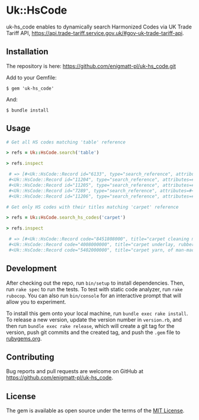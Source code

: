 # Uk::HsCode

uk-hs_code enables to dynamically search Harmonized Codes via UK Trade Tariff API, https://api.trade-tariff.service.gov.uk/#gov-uk-trade-tariff-api.

## Installation

The repository is here: https://github.com/enigmatt-pl/uk-hs_code.git

Add to your Gemfile:

    $ gem 'uk-hs_code'

And:

    $ bundle install


## Usage

```ruby
# Get all HS codes matching 'table' reference

> refs = Uk::HsCode.search('table')

> refs.inspect

 # => [#<Uk::HsCode::Record id="6133", type="search_reference", attributes=#<Uk::HsCode::Record title="table, billiard and bagatelle", referenced_id="9504", referenced_class="Heading", goods_nomenclature_item_id="9504000000", productline_suffix="80", goods_nomenclature_sid=54540>>,
 #<Uk::HsCode::Record id="11204", type="search_reference", attributes=#<Uk::HsCode::Record title="table cloths, knitted or crocheted", referenced_id="6302", referenced_class="Heading", goods_nomenclature_item_id="6302000000", productline_suffix="80", goods_nomenclature_sid=43645>>,
 #<Uk::HsCode::Record id="11205", type="search_reference", attributes=#<Uk::HsCode::Record title="tablecloths, knitted or crocheted", referenced_id="6302", referenced_class="Heading", goods_nomenclature_item_id="6302000000", productline_suffix="80", goods_nomenclature_sid=43645>>,
 #<Uk::HsCode::Record id="7289", type="search_reference", attributes=#<Uk::HsCode::Record title="tablecloths, of paper", referenced_id="4818300000-80", referenced_class="Commodity", goods_nomenclature_item_id="4818300000", productline_suffix="80", goods_nomenclature_sid=40686>>,
 #<Uk::HsCode::Record id="11206", type="search_reference", attributes=#<Uk::HsCode::Record title="table cloths, other than knitted or crocheted", referenced_id="6302510000-10", referenced_class="Subheading", goods_nomenclature_item_id="6302510000", productline_suffix="10", goods_nomenclature_sid=43679>>

# Get only HS codes with their titles matching 'carpet' reference

> refs = Uk::HsCode.search_hs_codes('carpet')

> refs.inspect

 # => [#<Uk::HsCode::Record code="8451808000", title="carpet cleaning machines liquid injection">,
 #<Uk::HsCode::Record code="4008000000", title="carpet underlay, rubber">,
 #<Uk::HsCode::Record code="5402000000", title="carpet yarn, of man-made filaments">]

```

## Development

After checking out the repo, run `bin/setup` to install dependencies. Then, run `rake spec` to run the tests. To test with static code analyzer, run `rake rubocop`. You can also run `bin/console` for an interactive prompt that will allow you to experiment.

To install this gem onto your local machine, run `bundle exec rake install`. To release a new version, update the version number in `version.rb`, and then run `bundle exec rake release`, which will create a git tag for the version, push git commits and the created tag, and push the `.gem` file to [rubygems.org](https://rubygems.org).

## Contributing

Bug reports and pull requests are welcome on GitHub at https://github.com/enigmatt-pl/uk-hs_code.

## License

The gem is available as open source under the terms of the [MIT License](https://opensource.org/licenses/MIT).

